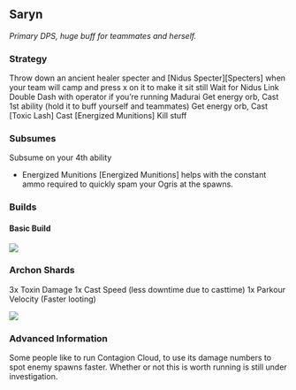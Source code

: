 ## Saryn
*Primary DPS, huge buff for teammates and herself.*

### Strategy
Throw down an ancient healer specter and [Nidus Specter][Specters] when your team will camp and press x on it to make it sit still
Wait for Nidus Link
Double Dash with operator if you’re running Madurai
Get energy orb, 
Cast 1st ability (hold it to buff yourself and teammates)
Get energy orb, 
Cast [Toxic Lash]
Cast [Energized Munitions]
Kill stuff

### Subsumes
Subsume on your 4th ability
* Energized Munitions
[Energized Munitions] helps with the constant ammo required to quickly spam your Ogris at the spawns.

### Builds
#### Basic Build
![](media/builds_saryn.png)

### Archon Shards

3x Toxin Damage 
1x Cast Speed (less downtime due to casttime)
1x Parkour Velocity (Faster looting)

![](media/shards_saryn.png)

### Advanced Information
Some people like to run Contagion Cloud, to use its damage numbers to spot enemy spawns faster. Whether or not this is worth running is still under investigation.